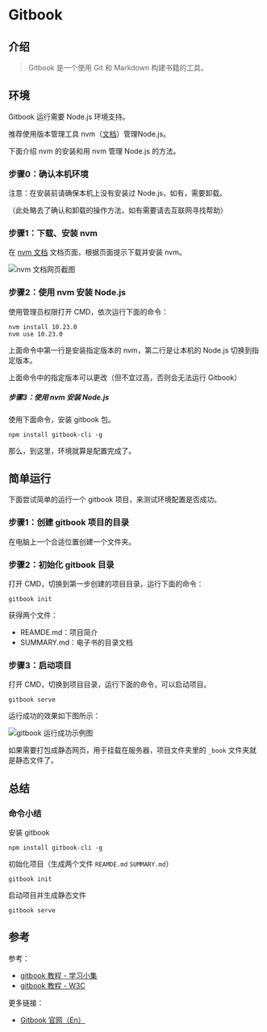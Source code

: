 # Gitbook

## 介绍

> Gitbook 是一个使用 Git 和 Markdown 构建书籍的工具。

## 环境

Gitbook 运行需要 Node.js 环境支持。

推荐使用版本管理工具 nvm（[文档](https://nvm.uihtm.com/)）管理Node.js。

下面介绍 nvm 的安装和用 nvm 管理 Node.js 的方法。

### 步骤0：确认本机环境

注意：在安装前请确保本机上没有安装过 Node.js，如有，需要卸载。

（此处略去了确认和卸载的操作方法，如有需要请去互联网寻找帮助）

### 步骤1：下载、安装 nvm

在 [nvm 文档](https://nvm.uihtm.com/) 文档页面，根据页面提示下载并安装 nvm。

![nvm 文档网页截图](/image/nvm-download-help-image.jpg)

### 步骤2：使用 nvm 安装 Node.js

使用管理员权限打开 CMD，依次运行下面的命令：

```
nvm install 10.23.0
nvm use 10.23.0
```

上面命令中第一行是安装指定版本的 nvm，第二行是让本机的 Node.js 切换到指定版本。

上面命令中的指定版本可以更改（但不宜过高，否则会无法运行 Gitbook）

##### 步骤3：使用 nvm 安装 Node.js

使用下面命令，安装 gitbook 包。

```
npm install gitbook-cli -g
```

那么，到这里，环境就算是配置完成了。

## 简单运行

下面尝试简单的运行一个 gitbook 项目，来测试环境配置是否成功。

### 步骤1：创建 gitbook 项目的目录

在电脑上一个合适位置创建一个文件夹。

### 步骤2：初始化 gitbook 目录

打开 CMD，切换到第一步创建的项目目录，运行下面的命令：

```
gitbook init
```

获得两个文件：
- REAMDE.md：项目简介
- SUMMARY.md：电子书的目录文档


### 步骤3：启动项目

打开 CMD，切换到项目目录，运行下面的命令，可以启动项目。

```
gitbook serve
```

运行成功的效果如下图所示：

![gitbook 运行成功示例图](/image/gitbook-success-example.jpg)

如果需要打包成静态网页，用于挂载在服务器，项目文件夹里的 `_book` 文件夹就是静态文件了。

## 总结

### 命令小结

安装 gitbook

```
npm install gitbook-cli -g
```

初始化项目（生成两个文件 `REAMDE.md` `SUMMARY.md`）

```
gitbook init
```

启动项目并生成静态文件
```
gitbook serve
```

## 参考

参考：
- [gitbook 教程 - 学习小集](https://myridge.gitee.io/pages/gitbooked/gitbook教程.html)
- [gitbook 教程 - W3C](https://www.w3cschool.cn/gitbook/)

更多链接：
- [Gitbook 官网（En）](https://www.gitbook.com/)
